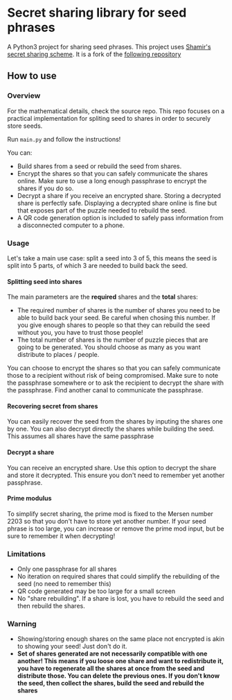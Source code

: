 Secret sharing library for seed phrases
======

A Python3 project for sharing seed phrases. This project uses [Shamir's secret sharing scheme](https://en.wikipedia.org/wiki/Shamir%27s_Secret_Sharing).
It is a fork of the [following repository](https://github.com/jqueiroz/python-sslib)

## How to use
### Overview
For the mathematical details, check the source repo. This repo focuses on a practical implementation for spliting seed to shares in order to securely store seeds.

Run `main.py` and follow the instructions!

You can:
- Build shares from a seed or rebuild the seed from shares.
- Encrypt the shares so that you can safely communicate the shares online. Make sure to use a long enough passphrase to encrypt the shares if you do so.
- Decrypt a share if you receive an encrypted share. Storing a decrypted share is perfectly safe. Displaying a decrypted share online is fine but that exposes part of the puzzle needed to rebuild the seed.
- A QR code generation option is included to safely pass information from a disconnected computer to a phone.

### Usage

Let's take a main use case: split a seed into 3 of 5, this means the seed is split into 5 parts, of which 3 are needed to build back the seed.

#### Splitting seed into shares
The main parameters are the **required** shares and the **total** shares:
- The required number of shares is the number of shares you need to be able to build back your seed. Be careful when chosing this number. If you give enough shares to people so that they can rebuild the seed without you, you have to trust those people!
- The total number of shares is the number of puzzle pieces that are going to be generated. You should choose as many as you want distribute to places / people.

You can choose to encrypt the shares so that you can safely communicate those to a recipient without risk of being compromised. Make sure to note the passphrase somewhere or to ask the recipient to decrypt the share with the passphrase. Find another canal to communicate the passphrase.

#### Recovering secret from shares

You can easily recover the seed from the shares by inputing the shares one by one. You can also decrypt directly the shares while building the seed. This assumes all shares have the same passphrase

#### Decrypt a share
You can receive an encrypted share. Use this option to decrypt the share and store it decrypted. This ensure you don't need to remember yet another passphrase.

#### Prime modulus
To simplify secret sharing, the prime mod is fixed to the Mersen number 2203 so that you don't have to store yet another number. If your seed phrase is too large, you can increase or remove the prime mod input, but be sure to remember it when decrypting!

### Limitations
- Only one passphrase for all shares
- No iteration on required shares that could simplify the rebuilding of the seed (no need to remember this)
- QR code generated may be too large for a small screen
- No "share rebuilding". If a share is lost, you have to rebuild the seed and then rebuild the shares.

### Warning
- Showing/storing enough shares on the same place not encrypted is akin to showing your seed! Just don't do it.
- **Set of shares generated are not necessarily compatible with one another! This means if you loose one share and want to redistribute it, you have to regenerate all the shares at once from the seed and distribute those. You can delete the previous ones. If you don't know the seed, then collect the shares, build the seed and rebuild the shares**
